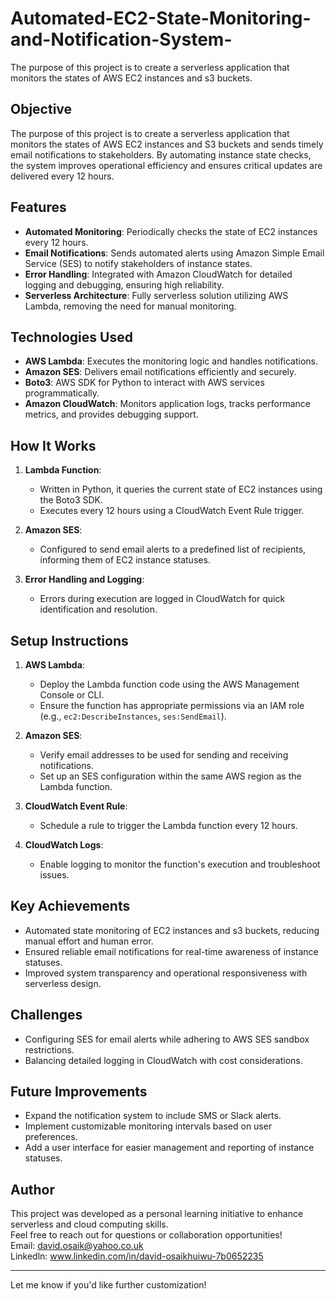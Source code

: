 # Automated-EC2-State-Monitoring-and-Notification-System-
The purpose of this project is to create a serverless application that monitors the states of AWS EC2 instances and s3 buckets. 
## Objective  
The purpose of this project is to create a serverless application that monitors the states of AWS EC2 instances and S3 buckets and sends timely email notifications to stakeholders. By automating instance state checks, the system improves operational efficiency and ensures critical updates are delivered every 12 hours.  

## Features  
- **Automated Monitoring**: Periodically checks the state of EC2 instances every 12 hours.  
- **Email Notifications**: Sends automated alerts using Amazon Simple Email Service (SES) to notify stakeholders of instance states.  
- **Error Handling**: Integrated with Amazon CloudWatch for detailed logging and debugging, ensuring high reliability.  
- **Serverless Architecture**: Fully serverless solution utilizing AWS Lambda, removing the need for manual monitoring.  

## Technologies Used  
- **AWS Lambda**: Executes the monitoring logic and handles notifications.  
- **Amazon SES**: Delivers email notifications efficiently and securely.  
- **Boto3**: AWS SDK for Python to interact with AWS services programmatically.  
- **Amazon CloudWatch**: Monitors application logs, tracks performance metrics, and provides debugging support.  

## How It Works  
1. **Lambda Function**:  
   - Written in Python, it queries the current state of EC2 instances using the Boto3 SDK.  
   - Executes every 12 hours using a CloudWatch Event Rule trigger.  

2. **Amazon SES**:  
   - Configured to send email alerts to a predefined list of recipients, informing them of EC2 instance statuses.  

3. **Error Handling and Logging**:  
   - Errors during execution are logged in CloudWatch for quick identification and resolution.  

## Setup Instructions  
1. **AWS Lambda**:  
   - Deploy the Lambda function code using the AWS Management Console or CLI.  
   - Ensure the function has appropriate permissions via an IAM role (e.g., `ec2:DescribeInstances`, `ses:SendEmail`).  

2. **Amazon SES**:  
   - Verify email addresses to be used for sending and receiving notifications.  
   - Set up an SES configuration within the same AWS region as the Lambda function.  

3. **CloudWatch Event Rule**:  
   - Schedule a rule to trigger the Lambda function every 12 hours.  

4. **CloudWatch Logs**:  
   - Enable logging to monitor the function's execution and troubleshoot issues.  

## Key Achievements  
- Automated state monitoring of EC2 instances and s3 buckets, reducing manual effort and human error.  
- Ensured reliable email notifications for real-time awareness of instance statuses.  
- Improved system transparency and operational responsiveness with serverless design.  

## Challenges  
- Configuring SES for email alerts while adhering to AWS SES sandbox restrictions.  
- Balancing detailed logging in CloudWatch with cost considerations.  

## Future Improvements  
- Expand the notification system to include SMS or Slack alerts.  
- Implement customizable monitoring intervals based on user preferences.  
- Add a user interface for easier management and reporting of instance statuses.  

## Author  
This project was developed as a personal learning initiative to enhance serverless and cloud computing skills.  
Feel free to reach out for questions or collaboration opportunities!  
Email: david.osaik@yahoo.co.uk  
Linkedln: www.linkedin.com/in/david-osaikhuiwu-7b0652235

---

Let me know if you'd like further customization!  
